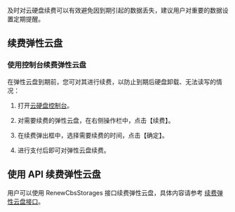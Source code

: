 及时对云硬盘续费可以有效避免因到期引起的数据丢失，建议用户对重要的数据设置定期提醒。

## 续费弹性云盘

### 使用控制台续费弹性云盘

在弹性云盘到期前，您可对其进行续费，以防止到期后硬盘卸载、无法读写的情况：

1) 打开[云硬盘控制台](http://console.tcecqpoc.fsphere.cn/cvm/cbs)。

2) 对需要续费的弹性云盘，在右侧操作栏中，点击【续费】。

3) 在续费弹出框中，选择需要续费的时间，点击【确定】。

4) 进行支付后即可对弹性云盘续费。

## 使用 API 续费弹性云盘
用户可以使用 RenewCbsStorages 接口续费弹性云盘，具体内容请参考 [续费弹性云盘接口](/doc/api/364/2521)。